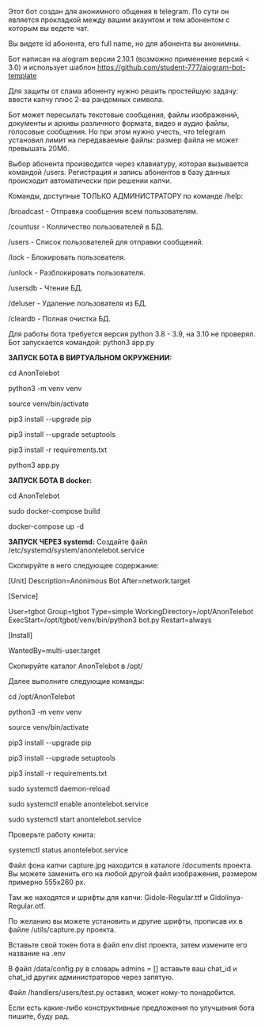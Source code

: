 Этот бот создан для анонимного общения в telegram. По сути он является прокладкой между вашим акаунтом и тем абонентом с которым вы ведете чат.

Вы видете id абонента, его full name, но для абонента вы анонимны.

Бот написан на aiogram версии 2.10.1 (возможно применение версий < 3.0)  и использует шаблон https://github.com/student-777/aiogram-bot-template

Для защиты от спама абоненту нужно решить простейшую задачу: ввести капчу плюс 2-ва рандомных символа. 

Бот может пересылать текстовые сообщения, файлы изображений, документы и архивы различного формата, видео и аудио файлы, голосовые сообщения. Но при этом нужно учесть, что telegram установил лимит на передаваемые файлы: размер файла не может превышать 20Мб.

Выбор абонента производится через клавиатуру, которая вызывается командой /users. Регистрация и запись абонентов в базу данных происходит автоматически при решении капчи.

Команды, доступные ТОЛЬКО АДМИНИСТРАТОРУ по команде /help:

/broadcast - Отправка сообщения всем пользователям.

/countusr - Колличество пользователей в БД.

/users - Список пользователей для отправки сообщений.

/lock - Блокировать пользователя.

/unlock - Разблокировать пользователя.

/usersdb - Чтение БД.

/deluser - Удаление пользователя из БД.

/cleardb - Полная очистка БД.

Для работы бота требуется версия python 3.8 - 3.9, на 3.10 не проверял. Бот запускается командой: python3 app.py

**ЗАПУСК БОТА В ВИРТУАЛЬНОМ ОКРУЖЕНИИ:**

cd AnonTelebot

python3 -m venv venv

source venv/bin/activate

pip3 install --upgrade pip

pip3 install --upgrade setuptools

pip3 install -r requirements.txt

python3 app.py

**ЗАПУСК БОТА В docker:**

cd AnonTelebot

sudo docker-compose build

docker-compose up -d

**ЗАПУСК ЧЕРЕЗ systemd:**
Создайте файл /etc/systemd/system/anontelebot.service

Скопируйте в него следующее содержание:

[Unit]
Description=Anonimous Bot
After=network.target

[Service]

User=tgbot
Group=tgbot
Type=simple
WorkingDirectory=/opt/AnonTelebot
ExecStart=/opt/tgbot/venv/bin/python3 bot.py
Restart=always

[Install]

WantedBy=multi-user.target


Скопируйте каталог AnonTelebot в /opt/

Далее выполните следующие команды:

cd /opt/AnonTelebot

python3 -m venv venv

source venv/bin/activate

pip3 install --upgrade pip

pip3 install --upgrade setuptools

pip3 install -r requirements.txt

sudo systemctl daemon-reload

sudo systemctl enable anontelebot.service

sudo systemctl start anontelebot.service

Проверьте работу юнита:

systemctl status anontelebot.service


Файл фона капчи capture.jpg находится в каталоге /documents проекта. Вы можете заменить его на любой другой файл изображения, размером примерно 555х260 px.

Там же находятся и шрифты для капчи: Gidole-Regular.ttf и Gidolinya-Regular.otf.

По желанию вы можете установить и другие шрифты, прописав их в файле /utils/capture.py проекта.

Вставьте свой токен бота в файл env.dist проекта, затем измените его название на .env

В файл /data/config.py в словарь admins = [] вставьте ваш chat_id и chat_id других администраторов через запятую.

Файл /handlers/users/test.py оставил, может кому-то понадобится.

Если есть какие-либо конструктивные предложения по улучшения бота пишите, буду рад.











